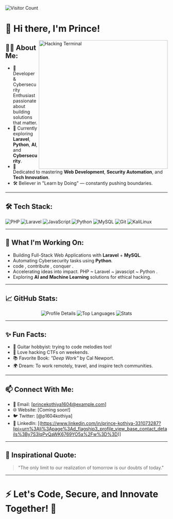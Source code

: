 ![Visitor Count](https://komarev.com/ghpvc/?username=prince1604&label=Profile%20Views&color=6A5ACD&labelColor=8A2BE2&style=flat-square)


# 👋 Hi there, I'm Prince!

<img align="right" alt="Hacking Terminal" width="400" src="https://media.giphy.com/media/ZVik7pBtu9dNS/giphy.gif">




## 🧑‍💻 About Me:
- 🎯 Developer & Cybersecurity Enthusiast passionate about building solutions that matter.
- 🌱 Currently exploring **Laravel**, **Python**, **AI**, and **Cybersecurity**.
- 💬 Dedicated to mastering **Web Development**, **Security Automation**, and **Tech Innovation**.
- 🛠️ Believer in "Learn by Doing" — constantly pushing boundaries.

---

## 🛠️ Tech Stack:
![PHP](https://img.shields.io/badge/-PHP-777BB4?style=flat-square&logo=php&logoColor=white)
![Laravel](https://img.shields.io/badge/-Laravel-FF2D20?style=flat-square&logo=laravel&logoColor=white)
![JavaScript](https://img.shields.io/badge/-JavaScript-F7DF1E?style=flat-square&logo=javascript&logoColor=black)
![Python](https://img.shields.io/badge/-Python-3776AB?style=flat-square&logo=python&logoColor=white)
![MySQL](https://img.shields.io/badge/-MySQL-4479A1?style=flat-square&logo=mysql&logoColor=white)
![Git](https://img.shields.io/badge/-Git-F05032?style=flat-square&logo=git&logoColor=white)
![KaliLinux](https://img.shields.io/badge/-KaliLinux-557C8B?style=flat-square&logo=kali-linux&logoColor=white)

---

## 🚀 What I'm Working On:
- Building Full-Stack Web Applications with **Laravel** + **MySQL**.
- Automating Cybersecurity tasks using **Python**.
- code , contribute , conquer .
- Accelerating ideas into impact. PHP ~ Laravel ~ javascipt ~ Python .
- Exploring **AI and Machine Learning** solutions for ethical hacking.

---

## 📈 GitHub Stats:

<div align="center">
  
  <img src="https://github-profile-summary-cards.vercel.app/api/cards/profile-details?username=prince1604&theme=radical" alt="Profile Details" />
  
  <img src="https://github-profile-summary-cards.vercel.app/api/cards/repos-per-language?username=prince1604&theme=radical" alt="Top Languages" />
  
  <img src="https://github-profile-summary-cards.vercel.app/api/cards/stats?username=prince1604&theme=radical" alt="Stats" />
  
</div>

---

## ✨ Fun Facts:
- 🎸 Guitar hobbyist: trying to code melodies too!
- 🧠 Love hacking CTFs on weekends.
- 📚 Favorite Book: *"Deep Work"* by Cal Newport.
- 🌍 Dream: To work remotely, travel, and inspire tech communities.

---

## 📫 Connect With Me:
- 📧 Email: [princekothiya1604@example.com]
- 🌐 Website: [Coming soon!]
- 🐦 Twitter: [@p1604kothiya] 
- 💼 LinkedIn: [(https://www.linkedin.com/in/prince-kothiya-331073287?lipi=urn%3Ali%3Apage%3Ad_flagship3_profile_view_base_contact_details%3By7S3lqPvQaWK6769YO5a%2Fw%3D%3D)] 

---

## 💬 Inspirational Quote:
> "The only limit to our realization of tomorrow is our doubts of today."

---

# ⚡ Let's Code, Secure, and Innovate Together! 🚀
